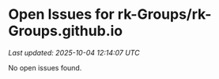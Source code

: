 # Open Issues for rk-Groups/rk-Groups.github.io

*Last updated: 2025-10-04 12:14:07 UTC*

No open issues found.
